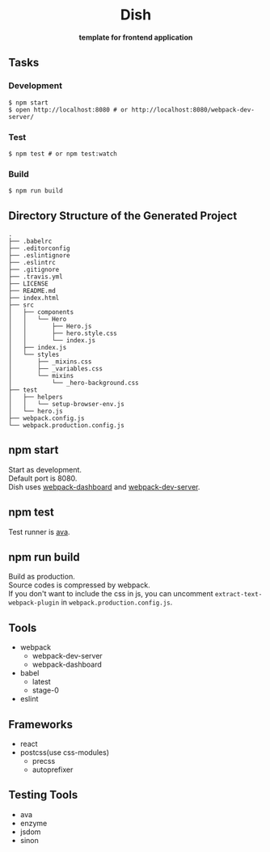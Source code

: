 <div align="center">
  <h1>Dish</h1>
</div>

<div align="center">
  <strong>template for frontend application</strong>
</div>

## Tasks
### Development
```
$ npm start
$ open http://localhost:8080 # or http://localhost:8080/webpack-dev-server/
```

### Test
```
$ npm test # or npm test:watch
```

### Build
```
$ npm run build
```

## Directory Structure of the Generated Project
```
.
├── .babelrc
├── .editorconfig
├── .eslintignore
├── .eslintrc
├── .gitignore
├── .travis.yml
├── LICENSE
├── README.md
├── index.html
├── src
│   ├── components
│   │   └── Hero
│   │       ├── Hero.js
│   │       ├── hero.style.css
│   │       └── index.js
│   ├── index.js
│   └── styles
│       ├── _mixins.css
│       ├── _variables.css
│       └── mixins
│           └── _hero-background.css
├── test
│   ├── helpers
│   │   └── setup-browser-env.js
│   └── hero.js
├── webpack.config.js
└── webpack.production.config.js
```

## npm start
Start as development.  
Default port is 8080.  
Dish uses [webpack-dashboard](https://github.com/FormidableLabs/webpack-dashboard) and [webpack-dev-server](https://github.com/webpack/webpack-dev-server).

## npm test
Test runner is [ava](https://github.com/avajs/ava).

## npm run build
Build as production.  
Source codes is compressed by webpack.  
If you don't want to include the css in js, you can uncomment `extract-text-webpack-plugin` in `webpack.production.config.js`.

## Tools
- webpack
  - webpack-dev-server
  - webpack-dashboard
- babel
  - latest
  - stage-0
- eslint

## Frameworks
- react
- postcss(use css-modules)
  - precss
  - autoprefixer

## Testing Tools
- ava
- enzyme
- jsdom
- sinon
